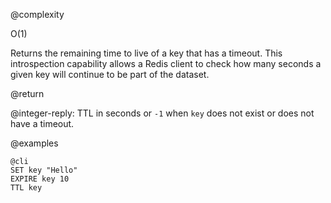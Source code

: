@complexity

O(1)


Returns the remaining time to live of a key that has a timeout.  This
introspection capability allows a Redis client to check how many seconds a
given key will continue to be part of the dataset.

@return

@integer-reply: TTL in seconds or `-1` when `key` does not exist or does not have a timeout.

@examples

    @cli
    SET key "Hello"
    EXPIRE key 10
    TTL key

